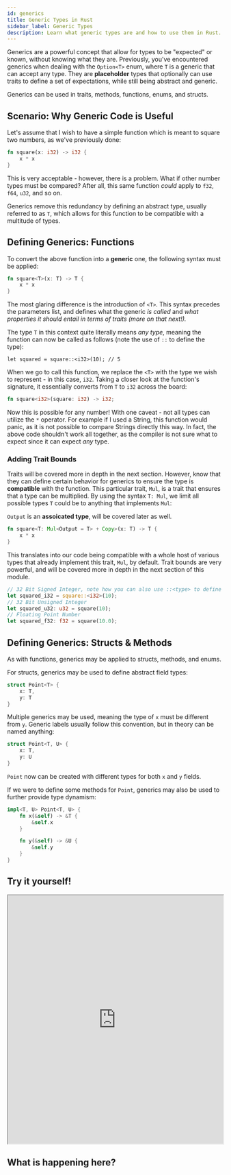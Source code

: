 ```yaml
---
id: generics
title: Generic Types in Rust
sidebar_label: Generic Types
description: Learn what generic types are and how to use them in Rust.
---
```


Generics are a powerful concept that allow for types to be "expected" or known, without knowing what they are.  Previously, you've encountered generics when dealing with the `Option<T>` enum, where `T` is a generic that can accept any type. They are **placeholder** types that optionally can use traits to define a set of expectations, while still being abstract and generic.

Generics can be used in traits, methods, functions, enums, and structs.

## Scenario: Why Generic Code is Useful

Let's assume that I wish to have a simple function which is meant to square two numbers, as we've previously done:

```rust
fn square(x: i32) -> i32 {
    x * x
}
```

This is very acceptable - however, there is a problem. What if other number types must be compared? After all, this same function *could* apply to `f32`, `f64`, `u32`, and so on.

Generics remove this redundancy by defining an abstract type, usually referred to as `T`, which allows for this function to be compatible with a multitude of types.

## Defining Generics: Functions

To convert the above function into a **generic** one, the following syntax must be applied:

```rust
fn square<T>(x: T) -> T {
    x * x
}
```

The most glaring difference is the introduction of `<T>`.  This syntax precedes the parameters list, and defines what the generic *is called* and *what properties it should entail in terms of traits (more on that next!).*

The type `T` in this context quite literally means *any type*, meaning the function can now be called as follows (note the use of `::` to define the type):

```rusts
let squared = square::<i32>(10); // 5
```

When we go to call this function, we replace the `<T>` with the type we wish to represent - in this case, `i32`.  Taking a closer look at the function's signature, it essentially converts from `T` to `i32` across the board:

```rust
fn square<i32>(square: i32) -> i32;
```

Now this is possible for any number! With one caveat - not all types can utilize the `*` operator. For example if I used a String, this function would panic, as it is not possible to compare Strings directly this way. In fact, the above code shouldn't work all together, as the compiler is not sure what to expect since it can expect *any* type.

### Adding Trait Bounds

Traits will be covered more in depth in the next section.  However, know that they can define certain behavior for generics to ensure the type is **compatible** with the function.  This particular trait, `Mul`, is a trait that ensures that a type can be multiplied.  By using the syntax `T: Mul`, we limit all possible types `T` could be to anything that implements `Mul`:

`Output` is an **assoicated type**, will be covered later as well.

```rust
fn square<T: Mul<Output = T> + Copy>(x: T) -> T {
    x * x
}
```

This translates into our code being compatible with a whole host of various types that already implement this trait, `Mul`, by default.  Trait bounds are very powerful, and will be covered more in depth in the next section of this module.

```rust
// 32 Bit Signed Integer, note how you can also use ::<type> to define what type to expect.
let squared_i32 = square::<i32>(10);
// 32 Bit Unsigned Integer
let squared_u32: u32 = square(10);
// Floating Point Number
let squared_f32: f32 = square(10.0);
```

## Defining Generics: Structs & Methods

As with functions, generics may be applied to structs, methods, and enums.

For structs, generics may be used to define abstract field types:

```rust
struct Point<T> {
    x: T,
    y: T
}
```

Multiple generics may be used, meaning the type of `x` must be different from `y`. Generic labels usually follow this convention, but in theory can be named anything:

```rust
struct Point<T, U> {
    x: T,
    y: U
}
```

`Point` now can be created with different types for both `x` and `y` fields.

If we were to define some methods for `Point`, generics may also be used to further provide type dynamism:

```rust
impl<T, U> Point<T, U> {
    fn x(&self) -> &T {
        &self.x
    }

    fn y(&self) -> &U {
        &self.y
    }
}
```

## Try it yourself!
<iframe width="100%" height="580" src="https://play.rust-lang.org/?version=stable&mode=debug&edition=2021&code=use+std%3A%3Aops%3A%3AMul%3B%0A%0Afn+square%3CT%3A+Mul%3COutput+%3D+T%3E+%2B+Copy%3E%28x%3A+T%29+-%3E+T+%7B%0A++++x+*+x%0A%7D%0A%0A%23%5Bderive%28Debug%29%5D%0Astruct+Point%3CT%2C+U%3E+%7B%0A++++x%3A+T%2C%0A++++y%3A+U%2C%0A%7D%0A%0Aimpl%3CT%2C+U%3E+Point%3CT%2C+U%3E+%7B%0A++++fn+x%28%26self%29+-%3E+%26T+%7B%0A++++++++%26self.x%0A++++%7D%0A%0A++++fn+y%28%26self%29+-%3E+%26U+%7B%0A++++++++%26self.y%0A++++%7D%0A%7D%0A%0Afn+main%28%29+%7B%0A++++%2F%2F+32+Bit+Signed+Integer%0A++++let+squared_i32+%3D+square%3A%3A%3Ci32%3E%2810%29%3B%0A++++%2F%2F+32+Bit+Unsigned+Integer%0A++++let+squared_u32%3A+u32+%3D+square%2810%29%3B%0A++++%2F%2F+Floating+Point+Number%0A++++let+squared_f32%3A+f32+%3D+square%2810.0%29%3B%0A%0A++++let+point+%3D+Point+%7B+x%3A+10%2C+y%3A+%2210%22+%7D%3B+%2F%2F+T+%3D+i32%2C+U+%3D+%26str%0A%0A++++println%21%28%22Point%3A+%7B%3A%3F%7D%22%2C+point%29%3B%0A++++println%21%28%22This+is+a+string+literal%3A+%7B%7D%22%2C+point.y%28%29%29%3B%0A++++println%21%28%22This+is+an+i32%3A+%7B%7D%22%2C+point.x%28%29%29%3B%0A%7D%0A"></iframe>

## What is happening here?
